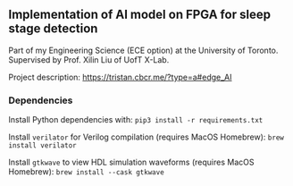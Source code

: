 ## Implementation of AI model on FPGA for sleep stage detection

Part of my Engineering Science (ECE option) at the University of Toronto. Supervised by Prof. Xilin Liu of UofT X-Lab.

Project description: https://tristan.cbcr.me/?type=a#edge_AI

### Dependencies
Install Python dependencies with: ```pip3 install -r requirements.txt```

Install `verilator` for Verilog compilation (requires MacOS Homebrew): ```brew install verilator```

Install `gtkwave` to view HDL simulation waveforms (requires MacOS Homebrew): ```brew install --cask gtkwave```